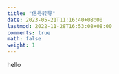 ```yaml
---
title: "信号转导"
date: 2023-05-21T11:16:40+08:00
lastmod: 2022-11-28T16:53:08+08:00
comments: true
math: false
weight: 1
---
```


hello